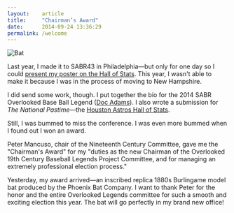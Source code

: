 ```yaml
---
layout:    article
title:     "Chairman’s Award"
date:      2014-09-24 13:36:29
permalink: /welcome
---
```


![Bat](http://www.hallofstats.com/assets/photos/burlingame-bat.jpg)

Last year, I made it to SABR43 in Philadelphia—but only for one day so I could [present my poster on the Hall of Stats](http://www.hallofstats.com/articles/hall-of-stats-poster-at-sabr-43). This year, I wasn't able to make it because I was in the process of moving to New Hampshire.

I did send some work, though. I put together the bio for the 2014 SABR Overlooked Base Ball Legend ([Doc Adams](http://www.hallofstats.com/articles/doc-adams-overlooked-legend)). I also wrote a submission for *The National Pastime*—the [Houston Astros Hall of Stats](http://www.hallofstats.com/articles/the-houston-astros-hall-of-stats).

Still, I was bummed to miss the conference. I was even more bummed when I found out I won an award.

Peter Mancuso, chair of the Nineteenth Century Committee, gave me the "Chairman's Award" for my "duties as the new Chairman of the Overlooked 19th Century Baseball Legends Project Committee, and for managing an extremely professional election process."


Yesterday, my award arrived—an inscribed replica 1880s Burlingame model bat produced by the Phoenix Bat Company. I want to thank Peter for the honor and the entire Overlooked Legends committee for such a smooth and exciting election this year. The bat will go perfectly in my brand new office!